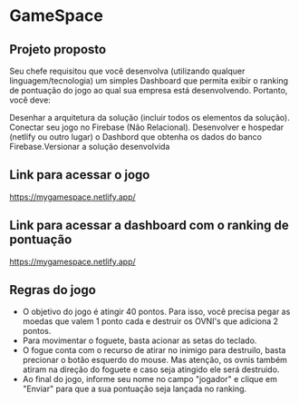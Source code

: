 # GameSpace

## Projeto proposto

Seu chefe requisitou que você desenvolva (utilizando qualquer linguagem/tecnologia) um simples Dashboard que permita exibir o ranking de pontuação do jogo ao qual sua empresa está desenvolvendo. Portanto, você deve:

Desenhar a arquitetura da solução (incluir todos os elementos da solução).
Conectar seu jogo no Firebase (Não Relacional).
Desenvolver e hospedar (netlify ou outro lugar) o Dashbord que obtenha os dados do banco Firebase.Versionar a solução desenvolvida

## Link para acessar o jogo

<https://mygamespace.netlify.app/>

## Link para acessar a dashboard com o ranking de pontuação

<https://mygamespace.netlify.app/>

## Regras do jogo

- O objetivo do jogo é atingir 40 pontos. Para isso, você precisa pegar as moedas que valem 1 ponto cada e destruir os OVNI's que adiciona 2 pontos.
- Para movimentar o foguete, basta acionar as setas do teclado.
- O fogue conta com o recurso de atirar no inimigo para destruilo, basta precionar o botão esquerdo do mouse. Mas atenção, os ovnis também atiram na direção do foguete e caso seja atingido ele será destruido.
- Ao final do jogo, informe seu nome no campo "jogador" e clique em "Enviar" para que a sua pontuação seja lançada no ranking.
